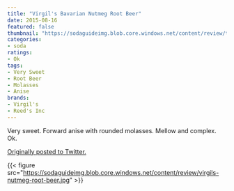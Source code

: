 ```yaml
---
title: "Virgil's Bavarian Nutmeg Root Beer"
date: 2015-08-16
featured: false
thumbnail: "https://sodaguideimg.blob.core.windows.net/content/review/thumbs/virgils-nutmeg-root-beer.jpg"
categories:
- soda
ratings:
- Ok
tags:
- Very Sweet
- Root Beer
- Molasses
- Anise
brands:
- Virgil's
- Reed's Inc
---
```


Very sweet. Forward anise with rounded molasses. Mellow and complex. Ok. 

[Originally posted to Twitter.](https://twitter.com/Cavorter/status/633090095873048576)

{{< figure src="https://sodaguideimg.blob.core.windows.net/content/review/virgils-nutmeg-root-beer.jpg" >}}
